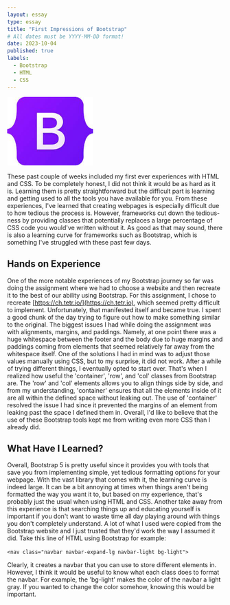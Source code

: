 ```yaml
---
layout: essay
type: essay
title: "First Impressions of Bootstrap"
# All dates must be YYYY-MM-DD format!
date: 2023-10-04
published: true
labels:
  - Bootstrap
  - HTML
  - CSS
---
```


<img width="200px" class="rounded float-start pe-4" src="../img/bootstrap.jpg">

These past couple of weeks included my first ever experiences with HTML and CSS. To be completely honest, I did not think it would be as hard as it is. Learning them is pretty straightforward but the difficult part is learning and getting used to all the tools you have available for you. From these experiences, I've learned that creating webpages is especially difficult due to how tedious the process is. However, frameworks cut down the tedious-ness by providing classes that potentially replaces a large percentage of CSS code you would've written without it. As good as that may sound, there is also a learning curve for frameworks such as Bootstrap, which is something I've struggled with these past few days. 

## Hands on Experience

One of the more notable experiences of my Bootstrap journey so far was doing the assignment where we had to choose a website and then recreate it to the best of our ability using Bootstrap. For this assignment, I chose to recreate [https://ch.tetr.io/](https://ch.tetr.io), which seemed pretty difficult to implement. Unfortunately, that manifested itself and became true. I spent a good chunk of the day trying to figure out how to make something similar to the original. The biggest issues I had while doing the assignment was with alignments, margins, and paddings. Namely, at one point there was a huge whitespace between the footer and the body due to huge margins and paddings coming from elements that seemed relatively far away from the whitespace itself. One of the solutions I had in mind was to adjust those values manually using CSS, but to my surprise, it did not work. After a while of trying different things, I eventually opted to start over. That's when I realized how useful the 'container', 'row', and 'col' classes from Bootstrap are. The 'row' and 'col' elements allows you to align things side by side, and from my understanding, 'container' ensures that all the elements inside of it are all within the defined space without leaking out. The use of 'container' resolved the issue I had since it prevented the margins of an element from leaking past the space I defined them in. Overall, I'd like to believe that the use of these Bootstrap tools kept me from writing even more CSS than I already did.

## What Have I Learned?

Overall, Bootstrap 5 is pretty useful since it provides you with tools that save you from implementing simple, yet tedious formatting options for your webpage. With the vast library that comes with it, the learning curve is indeed large. It can be a bit annoying at times when things aren't being formatted the way you want it to, but based on my experience, that's probably just the usual when using HTML and CSS. Another take away from this experience is that searching things up and educating yourself is important if you don't want to waste time all day playing around with things you don't completely understand. A lot of what I used were copied from the Bootstrap website and I just trusted that they'd work the way I assumed it did. Take this line of HTML using Bootstrap for example:

```<nav class="navbar navbar-expand-lg navbar-light bg-light">```

Clearly, it creates a navbar that you can use to store different elements in. However, I think it would be useful to know what each class does to format the navbar. For example, the 'bg-light' makes the color of the navbar a light gray. If you wanted to change the color somehow, knowing this would be important.
